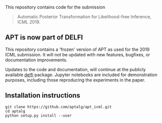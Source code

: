 This repository contains code for the submission
> Automatic Posterior Transformation for Likelihood-free Inference, ICML 2019.

## APT is now part of DELFI
This repository contains a 'frozen' version of APT as used for the 2019 ICML submission. It will not be updated with new features, bugfixes, or documentation improvements.

Updates to the code and documentation, will continue at the publicly available [delfi](https://github.com/mackelab/delfi) package. Jupyter notebooks are included for demonstration purposes, including those reproducing the experiments in the paper.

## Installation instructions

```
git clone https://github.com/aptalg/apt_icml.git
cd aptalg
python setup.py install --user
```
